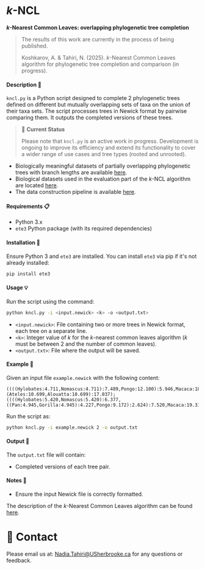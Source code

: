 # *k*-NCL
***k*-Nearest Common Leaves: overlapping phylogenetic tree completion**

> The results of this work are currently in the process of being published.
>
> Koshkarov, A. & Tahiri, N. (2025). *k*-Nearest Common Leaves algorithm for phylogenetic tree completion and comparison (in progress).

#### Description :bookmark_tabs:
`kncl.py` is a Python script designed to complete 2 phylogenetic trees defined on different but mutually overlapping sets of taxa on the union of their taxa sets. The script processes trees in Newick format by pairwise comparing them. It outputs the completed versions of these trees.

>:pushpin: **Current Status**
>
>Please note that `kncl.py` is an active work in progress. Development is ongoing to improve its efficiency and extend its functionality to cover a wider range of use cases and tree types (rooted and unrooted).

  - Biologically meaningful datasets of partially overlapping phylogenetic trees with branch lengths are available [here](https://github.com/tahiri-lab/KNCL/tree/main/data/).
  - Biological datasets used in the evaluation part of the *k*-NCL algorithm are located [here](https://github.com/tahiri-lab/KNCL/tree/main/data/evaluation_datasets).
  - The data construction pipeline is available [here](https://github.com/tahiri-lab/KNCL/tree/main/data/data-pipeline).

#### Requirements :clipboard:
- Python 3.x
- `ete3` Python package (with its required dependencies)

#### Installation :wrench:
Ensure Python 3 and `ete3` are installed. You can install `ete3` via pip if it's not already installed:
```bash
pip install ete3
```

#### Usage :bulb:
Run the script using the command:
```bash
python kncl.py -i <input.newick> <k> -o <output.txt>
```
- `<input.newick>`: File containing two or more trees in Newick format, each tree on a separate line.
- `<k>`: Integer value of *k* for the *k*-nearest common leaves algorithm (*k* must be between 2 and the number of common leaves).
- `<output.txt>`: File where the output will be saved.

#### Example :bookmark:
Given an input file `example.newick` with the following content:
```
((((Hylobates:4.711,Nomascus:4.711):7.489,Pongo:12.100):5.946,Macaca:18.050):9.590,(Ateles:10.699,Alouatta:10.699):17.037);
((((Hylobates:5.420,Nomascus:5.420):6.377,((Pan:4.945,Gorilla:4.945):4.227,Pongo:9.172):2.624):7.520,Macaca:19.317):8.377,Ateles:27.693);
```
Run the script as:
```bash
python kncl.py -i example.newick 2 -o output.txt
```

#### Output :book:
The `output.txt` file will contain:
- Completed versions of each tree pair.

#### Notes :pencil:
- Ensure the input Newick file is correctly formatted.

The description of the *k*-Nearest Common Leaves algorithm can be found [here](https://github.com/tahiri-lab/KNCL/blob/main/algorithm.md).

# 📧 Contact
Please email us at: <Nadia.Tahiri@USherbrooke.ca> for any questions or feedback.

